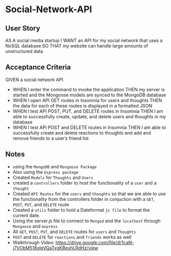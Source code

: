 # Social-Network-API

## User Story
AS A social media startup
I WANT an API for my social network that uses a NoSQL database
SO THAT my website can handle large amounts of unstructured data

## Acceptance Criteria
GIVEN a social network API
- WHEN I enter the command to invoke the application
THEN my server is started and the Mongoose models are synced to the MongoDB database
- WHEN I open API GET routes in Insomnia for users and thoughts
THEN the data for each of these routes is displayed in a formatted JSON
- WHEN I test API POST, PUT, and DELETE routes in Insomnia
THEN I am able to successfully create, update, and delete users and thoughts in my database
- WHEN I test API POST and DELETE routes in Insomnia
THEN I am able to successfully create and delete reactions to thoughts and add and remove friends to a user’s friend list

## Notes
-  using the `MongoDB` and `Mongoose Package`
- Also using the `Express package`
- Created `Models` for `Thoughts` and `Users`
- created a `controllers` folder to host the functionality of a `user` and a `thought`
- Created `API Routes` for the `users` and `thoughts` so that we are able to use the functionality from the controllers folder in conjuction with a `GET`, `POST`, `PUT`, and `DELETE` route
- Created a `utils` folder to hold a Dateformat `js file` to format the current date.
- Using the server.js file to connect to `Mongod` and the `localhost` through `Mongoose` and `express`
- All `GET`, `POST`, `PUT`, and `DELETE` routes for `users` and `Thoughts`
- `POST` and `DELETE` for `reactions` and `friends` works as well
- Walkthrough Video: https://drive.google.com/file/d/1caN-j7VObM518xIpVQaTxgKBeshLRdHz/view
